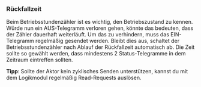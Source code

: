 ﻿### Rückfallzeit

Beim Betriebsstundenzähler ist es wichtig, den Betriebszustand zu kennen. Würde nun ein AUS-Telegramm verloren gehen, könnte das bedeuten, dass der Zähler dauerhaft weiterläuft. Um das zu verhindern, muss das EIN-Telegramm regelmäßig gesendet werden. Bleibt dies aus, schaltet der Betriebsstundenzähler nach Ablauf der Rückfallzeit automatisch ab. Die Zeit sollte so gewählt werden, dass mindestens 2 Status-Telegramme in dem Zeitraum eintreffen sollten.

**Tipp**: Sollte der Aktor kein zyklisches Senden unterstützen, kannst du mit dem Logikmodul regelmäßig Read-Requests auslösen.


